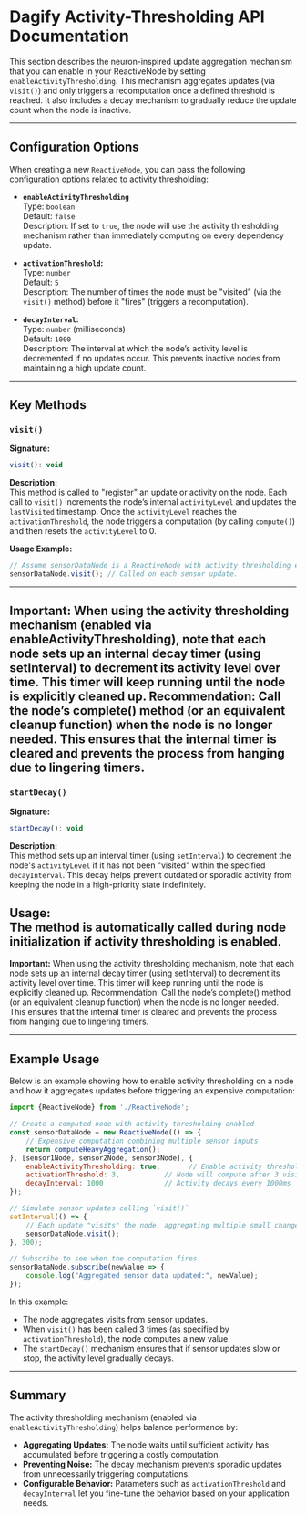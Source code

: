 # Dagify Activity-Thresholding API Documentation

This section describes the neuron-inspired update aggregation mechanism that you can enable in your ReactiveNode by setting `enableActivityThresholding`. This mechanism aggregates updates (via `visit()`) and only triggers a recomputation once a defined threshold is reached. It also includes a decay mechanism to gradually reduce the update count when the node is inactive.

---

## Configuration Options

When creating a new `ReactiveNode`, you can pass the following configuration options related to activity thresholding:

- **`enableActivityThresholding`**  
  Type: `boolean`  
  Default: `false`  
  Description: If set to `true`, the node will use the activity thresholding mechanism rather than immediately computing on every dependency update.

- **`activationThreshold`:**  
  Type: `number`  
  Default: `5`  
  Description: The number of times the node must be "visited" (via the `visit()` method) before it "fires" (triggers a recomputation).

- **`decayInterval`:**  
  Type: `number` (milliseconds)  
  Default: `1000`  
  Description: The interval at which the node’s activity level is decremented if no updates occur. This prevents inactive nodes from maintaining a high update count.

---

## Key Methods

### `visit()`

**Signature:**
```js
visit(): void
```

**Description:**  
This method is called to "register" an update or activity on the node. Each call to `visit()` increments the node’s internal `activityLevel` and updates the `lastVisited` timestamp. Once the `activityLevel` reaches the `activationThreshold`, the node triggers a computation (by calling `compute()`) and then resets the `activityLevel` to 0.

**Usage Example:**
```js
// Assume sensorDataNode is a ReactiveNode with activity thresholding enabled.
sensorDataNode.visit(); // Called on each sensor update.
```
---
**Important:**
When using the activity thresholding mechanism (enabled via enableActivityThresholding), note that each node sets up an internal decay timer (using setInterval) to decrement its activity level over time. This timer will keep running until the node is explicitly cleaned up.
Recommendation:
Call the node’s complete() method (or an equivalent cleanup function) when the node is no longer needed. This ensures that the internal timer is cleared and prevents the process from hanging due to lingering timers.
---

### `startDecay()`

**Signature:**
```js
startDecay(): void
```

**Description:**  
This method sets up an interval timer (using `setInterval`) to decrement the node's `activityLevel` if it has not been "visited" within the specified `decayInterval`. This decay helps prevent outdated or sporadic activity from keeping the node in a high-priority state indefinitely.

**Usage:**  
The method is automatically called during node initialization if activity thresholding is enabled.
---
**Important:**
When using the activity thresholding mechanism, note that each node sets up an internal decay timer (using setInterval) to decrement its activity level over time. This timer will keep running until the node is explicitly cleaned up.
Recommendation:
Call the node’s complete() method (or an equivalent cleanup function) when the node is no longer needed. This ensures that the internal timer is cleared and prevents the process from hanging due to lingering timers.

---

## Example Usage

Below is an example showing how to enable activity thresholding on a node and how it aggregates updates before triggering an expensive computation:

```js
import {ReactiveNode} from './ReactiveNode';

// Create a computed node with activity thresholding enabled
const sensorDataNode = new ReactiveNode(() => {
    // Expensive computation combining multiple sensor inputs
    return computeHeavyAggregation();
}, [sensor1Node, sensor2Node, sensor3Node], {
    enableActivityThresholding: true,       // Enable activity thresholding
    activationThreshold: 3,           // Node will compute after 3 visits
    decayInterval: 1000               // Activity decays every 1000ms
});

// Simulate sensor updates calling `visit()`
setInterval(() => {
    // Each update "visits" the node, aggregating multiple small changes
    sensorDataNode.visit();
}, 300);

// Subscribe to see when the computation fires
sensorDataNode.subscribe(newValue => {
    console.log("Aggregated sensor data updated:", newValue);
});
```

In this example:
- The node aggregates visits from sensor updates.
- When `visit()` has been called 3 times (as specified by `activationThreshold`), the node computes a new value.
- The `startDecay()` mechanism ensures that if sensor updates slow or stop, the activity level gradually decays.

---

## Summary

The activity thresholding mechanism (enabled via `enableActivityThresholding`) helps balance performance by:
- **Aggregating Updates:** The node waits until sufficient activity has accumulated before triggering a costly computation.
- **Preventing Noise:** The decay mechanism prevents sporadic updates from unnecessarily triggering computations.
- **Configurable Behavior:** Parameters such as `activationThreshold` and `decayInterval` let you fine-tune the behavior based on your application needs.
